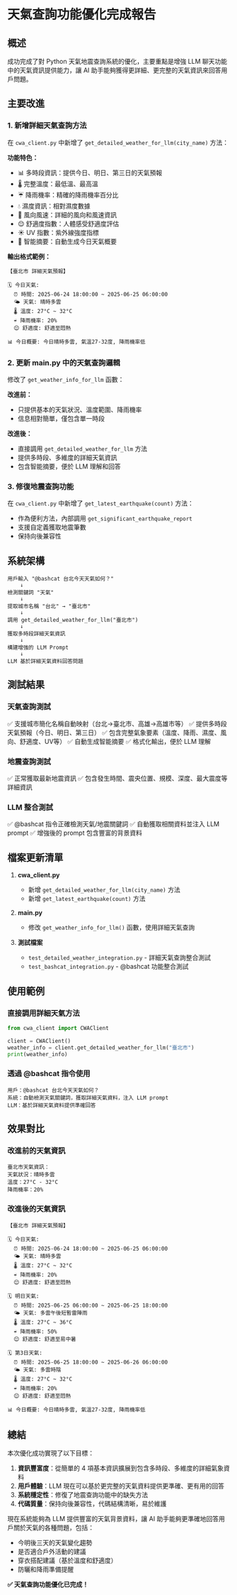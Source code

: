 # 天氣查詢功能優化完成報告

## 概述

成功完成了對 Python 天氣地震查詢系統的優化，主要重點是增強 LLM 聊天功能中的天氣資訊提供能力，讓 AI 助手能夠獲得更詳細、更完整的天氣資訊來回答用戶問題。

## 主要改進

### 1. 新增詳細天氣查詢方法

在 `cwa_client.py` 中新增了 `get_detailed_weather_for_llm(city_name)` 方法：

**功能特色：**
- 📊 多時段資訊：提供今日、明日、第三日的天氣預報
- 🌡️ 完整溫度：最低溫、最高溫
- ☔ 降雨機率：精確的降雨機率百分比
- 💧 濕度資訊：相對濕度數據
- 💨 風向風速：詳細的風向和風速資訊
- 😌 舒適度指數：人體感受舒適度評估
- ☀️ UV 指數：紫外線強度指標
- 📝 智能摘要：自動生成今日天氣概要

**輸出格式範例：**
```
【臺北市 詳細天氣預報】

🗓️ 今日天氣:
  ⏰ 時間: 2025-06-24 18:00:00 ~ 2025-06-25 06:00:00
  🌤️ 天氣: 晴時多雲
  🌡️ 溫度: 27°C ~ 32°C
  ☔ 降雨機率: 20%
  😌 舒適度: 舒適至悶熱

📊 今日概要: 今日晴時多雲, 氣溫27-32度, 降雨機率低
```

### 2. 更新 main.py 中的天氣查詢邏輯

修改了 `get_weather_info_for_llm` 函數：

**改進前：**
- 只提供基本的天氣狀況、溫度範圍、降雨機率
- 信息相對簡單，僅包含單一時段

**改進後：**
- 直接調用 `get_detailed_weather_for_llm` 方法
- 提供多時段、多維度的詳細天氣資訊
- 包含智能摘要，便於 LLM 理解和回答

### 3. 修復地震查詢功能

在 `cwa_client.py` 中新增了 `get_latest_earthquake(count)` 方法：
- 作為便利方法，內部調用 `get_significant_earthquake_report`
- 支援自定義獲取地震筆數
- 保持向後兼容性

## 系統架構

```
用戶輸入 "@bashcat 台北今天天氣如何？"
    ↓
檢測關鍵詞 "天氣"
    ↓
提取城市名稱 "台北" → "臺北市"
    ↓
調用 get_detailed_weather_for_llm("臺北市")
    ↓
獲取多時段詳細天氣資訊
    ↓
構建增強的 LLM Prompt
    ↓
LLM 基於詳細天氣資料回答問題
```

## 測試結果

### 天氣查詢測試
✅ 支援城市簡化名稱自動映射（台北→臺北市、高雄→高雄市等）
✅ 提供多時段天氣預報（今日、明日、第三日）
✅ 包含完整氣象要素（溫度、降雨、濕度、風向、舒適度、UV等）
✅ 自動生成智能摘要
✅ 格式化輸出，便於 LLM 理解

### 地震查詢測試
✅ 正常獲取最新地震資訊
✅ 包含發生時間、震央位置、規模、深度、最大震度等詳細資訊

### LLM 整合測試
✅ @bashcat 指令正確檢測天氣/地震關鍵詞
✅ 自動獲取相關資料並注入 LLM prompt
✅ 增強後的 prompt 包含豐富的背景資料

## 檔案更新清單

1. **cwa_client.py**
   - 新增 `get_detailed_weather_for_llm(city_name)` 方法
   - 新增 `get_latest_earthquake(count)` 方法

2. **main.py**
   - 修改 `get_weather_info_for_llm()` 函數，使用詳細天氣查詢

3. **測試檔案**
   - `test_detailed_weather_integration.py` - 詳細天氣查詢整合測試
   - `test_bashcat_integration.py` - @bashcat 功能整合測試

## 使用範例

### 直接調用詳細天氣方法
```python
from cwa_client import CWAClient

client = CWAClient()
weather_info = client.get_detailed_weather_for_llm("臺北市")
print(weather_info)
```

### 透過 @bashcat 指令使用
```
用戶：@bashcat 台北今天天氣如何？
系統：自動檢測天氣關鍵詞，獲取詳細天氣資料，注入 LLM prompt
LLM：基於詳細天氣資料提供準確回答
```

## 效果對比

### 改進前的天氣資訊
```
臺北市天氣資訊：
天氣狀況：晴時多雲
溫度：27°C - 32°C
降雨機率：20%
```

### 改進後的天氣資訊
```
【臺北市 詳細天氣預報】

🗓️ 今日天氣:
  ⏰ 時間: 2025-06-24 18:00:00 ~ 2025-06-25 06:00:00
  🌤️ 天氣: 晴時多雲
  🌡️ 溫度: 27°C ~ 32°C
  ☔ 降雨機率: 20%
  😌 舒適度: 舒適至悶熱

🗓️ 明日天氣:
  ⏰ 時間: 2025-06-25 06:00:00 ~ 2025-06-25 18:00:00
  🌤️ 天氣: 多雲午後短暫雷陣雨
  🌡️ 溫度: 27°C ~ 36°C
  ☔ 降雨機率: 50%
  😌 舒適度: 舒適至易中暑

🗓️ 第3日天氣:
  ⏰ 時間: 2025-06-25 18:00:00 ~ 2025-06-26 06:00:00
  🌤️ 天氣: 多雲時陰
  🌡️ 溫度: 27°C ~ 32°C
  ☔ 降雨機率: 20%
  😌 舒適度: 舒適至悶熱

📊 今日概要: 今日晴時多雲, 氣溫27-32度, 降雨機率低
```

## 總結

本次優化成功實現了以下目標：

1. **資訊豐富度**：從簡單的 4 項基本資訊擴展到包含多時段、多維度的詳細氣象資料
2. **用戶體驗**：LLM 現在可以基於更完整的天氣資料提供更準確、更有用的回答
3. **系統穩定性**：修復了地震查詢功能中的缺失方法
4. **代碼質量**：保持向後兼容性，代碼結構清晰，易於維護

現在系統能夠為 LLM 提供豐富的天氣背景資料，讓 AI 助手能夠更準確地回答用戶關於天氣的各種問題，包括：
- 今明後三天的天氣變化趨勢
- 是否適合戶外活動的建議
- 穿衣搭配建議（基於溫度和舒適度）
- 防曬和降雨準備提醒

**✅ 天氣查詢功能優化已完成！**
